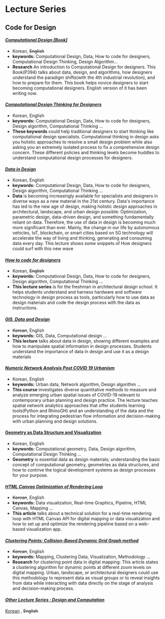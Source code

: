 # Lecture Series
## Code for Design

#### [_Computational Design [Book]_](https://computationaldesign.tistory.com/49)
* Korean, ~~English~~
* **keywords:** Computational Design, Data, How to code for designers, Computational Design Thinking, Design Algorithm...  
* **Research** An introduction to Computational Design for designers. This Book(P394) talks about data, design, and algorithms, how designers understand the paradigm shifts(with the 4th industrial revolution), and how to prepare for them. This book helps novice designers to start becoming computational designers. English version of it has been writing now.



#### [_Computational Design Thinking for Designers_](https://nj-namju.medium.com/computational-design-thinking-for-designers-68224bb07f5c)
* Korean, English 
* **keywords:** Computational Design, Data, How to code for designers, Design algorithm, Computational Thinking ...  
* **These keywords** could help traditional designers to start thinking like computational design specialists. Computational thinking in design asks you holistic approaches to resolve a small design problem while also asking you an extremely isolated process to fix a comprehensive design concern. These different policies and thinking levels become huddles to understand computational design processes for designers.


#### [_Data in Design_](https://nj-namju.medium.com/data-design-c21457dc8dc)
* Korean, English
* **keywords:** Computational Design, Data, How to code for designers, Design algorithm, Computational Thinking ...  
* **Data** is becoming increasingly available for specialists and designers in diverse ways as a new material in the 21st century. Data's importance has led to the new age of design, making holistic design approaches in architectural, landscape, and urban design possible: Optimization, parametric design, data-driven design, and something fundamentally reliant on data. Therefore, the use of data in design is becoming much more significant than ever. Mainly, the change in our life by autonomous vehicles, IoT, blockchain, or smart cities based on 5G technology will accelerate the way of living and thinking, generating and consuming data every day. This lecture shows some snippets of How designers could surf with this new wave



#### [_How to code for designers_](https://computationaldesign.tistory.com/37)
* Korean, ~~English~~
* **keywords:** Computational Design, Data, How to code for designers, Design algorithm, Computational Thinking ...  
* **This lecture series** is for the freshman in architectural design school. It helps students understand and harness hardware and software technology in design process as tools, particularly how to use data as design materials and code the design process with the data as instructions.



#### [_GIS, Data and Design_](https://youtu.be/QLesjWC443c)
* ~~Korean~~, English
* **keywords:** GIS, Data, Computational design ...  
* **This lecture** talks about data in design, showing different examples and how to manipulate spatial information in design processes. Students understand the importance of data in design and use it as a design materials



#### [_Numeric Network Analysis Post COVID 19 Urbanism_](https://nj-namju.medium.com/numeric-network-analysis-post-covid-19-urbanism-6-ft-rule-de267886b028)
* Korean, English
* **keywords:** Urban data, Network algorithm, Design algorithm ...  
* **This course** investigates diverse quantitative methods to measure and analyze emerging urban spatial issues of COVID-19 relevant to contemporary urban planning and design practice. The lecture teaches spatial network analytics approaches that offer students learning tools(Python and RhinoGH) and an understanding of the data and the process for integrating pedestrian flow information and decision-making with urban planning and design solutions.



#### [Geometry as Data Structure and Visualization](https://nj-namju.medium.com/geometry-as-data-structure-and-visualization-48bcfdea3851)
* Korean, English
* **keywords:** Computational geometry, Data, Design algorithm, Computational Design Thinking ...  
* **Geometry** is essential data as design materials; understanding the basic concept of computational geometry, geometries as data structures, and how to contrive the logical development systems as design processes for your purpose.



#### [_HTML Canvas Optimization of Rendering Loop_](https://medium.com/analytics-vidhya/html-canvas-optimization-of-rendering-loop-with-jsapi-for-drawing-on-map-71cb0500a213)
* ~~Korean~~, English
* **keywords:** Data visualization, Real-time Graphics, Pipeline, HTML Canvas, Mapping ...  
* **This article** talks about a technical solution for a real-time rendering loop with HTML Canvas API for digital mapping or data visualization and how to set up and optimize the rendering pipeline based on a web-based visualization app.



#### [_Clustering Points: Collision-Based Dynamic Grid Graph method_](https://nj-namju.medium.com/clustering-points-collision-based-dynamic-grid-graph-method-f602d0152cd2)
* ~~Korean~~, English
* **keywords:** Mapping, Clustering Data, Visualization, Methodology ...  
* **Research** for clustering point data in digital mapping: This article states a clustering algorithm for dynamic points at different zoom levels on digital mapping. Urban, landscape, or architectural designers could use this methodology to represent data as visual groups or to reveal insights from data while interacting with data directly on the stage of analysis and decision-making process.



#### [_Other Lecture Series : Design and Computation_](https://computationaldesign.tistory.com/2)  
[Korean]() , ~~English~~

